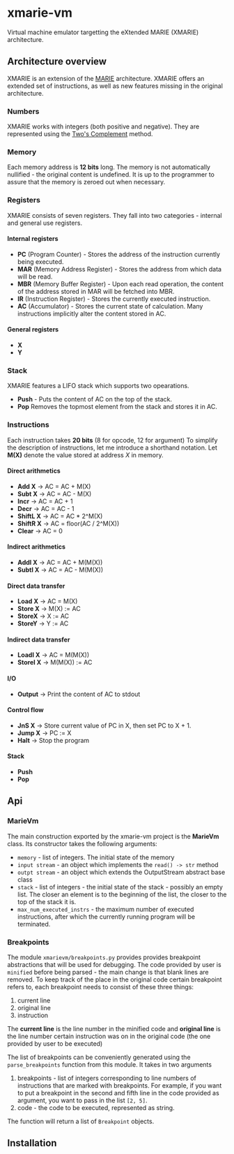 # xmarie-vm
Virtual machine emulator targetting the eXtended MARIE (XMARIE) architecture.

## Architecture overview
XMARIE is an extension of the [MARIE](http://cf.linnbenton.edu/bcs/cs/parisj/upload/cs271-marie.pdf) architecture.
XMARIE offers an extended set of instructions, as well as new features missing in the original architecture.

### Numbers
XMARIE works with integers (both positive and negative). They are represented using the [Two's Complement](https://en.wikipedia.org/wiki/Two%27s_complement) method.

### Memory
Each memory address is **12 bits** long. The memory is not automatically nullified - the original content is undefined. It is up to the programmer to assure that the memory is zeroed out when necessary.

### Registers
XMARIE consists of seven registers. They fall into two categories - internal and general use registers.

#### Internal registers
- **PC** (Program Counter) - Stores the address of the instruction currently being executed.
- **MAR** (Memory Address Register) - Stores the address from which data will be read.
- **MBR** (Memory Buffer Register) - Upon each read operation, the content of the address stored in MAR will be fetched into MBR.
- **IR** (Instruction Register) - Stores the currently executed instruction.
- **AC** (Accumulator) - Stores the current state of calculation. Many instructions implicitly alter the content stored in AC.

#### General registers
- **X**
- **Y**

### Stack
XMARIE features a LIFO stack which supports two opearations.
- **Push** - Puts the content of AC on the top of the stack.
- **Pop** Removes the topmost element from the stack and stores it in AC.

### Instructions
Each instruction takes **20 bits** (8 for opcode, 12 for argument)
To simplify the description of instructions, let me introduce a shorthand notation.
Let **M(X)** denote the value stored at address *X* in memory. 

#### Direct arithmetics
- **Add X** -> AC = AC + M(X)
- **Subt X** -> AC = AC - M(X)
- **Incr** -> AC = AC + 1
- **Decr** -> AC = AC - 1
- **ShiftL X** -> AC = AC * 2^M(X)
- **ShiftR X** -> AC = floor(AC / 2^M(X))
- **Clear** -> AC = 0

#### Indirect arithmetics
- **AddI X** -> AC = AC + M(M(X))
- **SubtI X** -> AC = AC - M(M(X))

#### Direct data transfer
- **Load X** -> AC = M(X)
- **Store X** -> M(X) := AC
- **StoreX** -> X := AC
- **StoreY** -> Y := AC

#### Indirect data transfer
- **LoadI X** -> AC = M(M(X))
- **StoreI X** -> M(M(X)) := AC

#### I/O
 - **Output** -> Print the content of AC to stdout

#### Control flow
- **JnS X** -> Store current value of PC in X, then set PC to X + 1.
- **Jump X** -> PC := X
- **Halt** -> Stop the program

#### Stack
- **Push**
- **Pop**

## Api

### MarieVm
The main construction exported by the xmarie-vm project is the **MarieVm** class. Its constructor takes the following arguments:
- `memory` - list of integers. The initial state of the memory
- `input stream` - an object which implements the `read() -> str` method
- `outpt stream` - an object which extends the OutputStream abstract base class 
- `stack` - list of integers - the initial state of the stack - possibly an empty list. The closer an element is to the beginning of the list, the closer to the top of the stack it is.
- `max_num_executed_instrs` - the maximum number of executed instructions, after which the currently running program will be terminated.

### Breakpoints
The module `xmarievm/breakpoints.py` provides provides breakpoint abstractions that will be used for debugging.
The code provided by user is `minified` before being parsed - the main change is that blank lines are removed. To keep track 
of the place in the original code certain breakpoint refers to, each breakpoint needs to consist of these three things: 
1. current line
2. original line
3. instruction

The **current line** is the line number in the minified code and **original line** is the line number certain instruction 
was on in the original code (the one provided by user to be executed)

The list of breakpoints can be conveniently generated using the `parse_breakpoints` function from this module. It takes in two arguments
1. breakpoints - list of integers corresponding to line numbers of instructions that are marked with breakpoints. For example, if you want to put a breakpoint in the second and fifth line in the code provided as argument, you want to pass in the list `[2, 5]`.
2. code - the code to be executed, represented as string.

The function will return a list of `Breakpoint` objects.



## Installation
